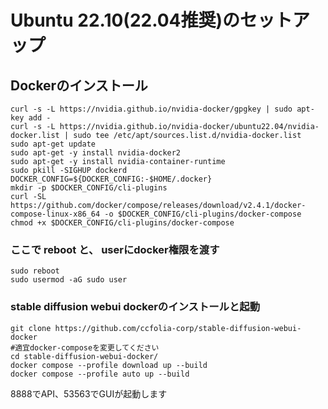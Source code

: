 # Ubuntu 22.10(22.04推奨)のセットアップ
## Dockerのインストール
```
curl -s -L https://nvidia.github.io/nvidia-docker/gpgkey | sudo apt-key add -
curl -s -L https://nvidia.github.io/nvidia-docker/ubuntu22.04/nvidia-docker.list | sudo tee /etc/apt/sources.list.d/nvidia-docker.list
sudo apt-get update
sudo apt-get -y install nvidia-docker2
sudo apt-get -y install nvidia-container-runtime
sudo pkill -SIGHUP dockerd
DOCKER_CONFIG=${DOCKER_CONFIG:-$HOME/.docker}
mkdir -p $DOCKER_CONFIG/cli-plugins
curl -SL https://github.com/docker/compose/releases/download/v2.4.1/docker-compose-linux-x86_64 -o $DOCKER_CONFIG/cli-plugins/docker-compose
chmod +x $DOCKER_CONFIG/cli-plugins/docker-compose
```
### ここで reboot と、 userにdocker権限を渡す
```
sudo reboot
sudo usermod -aG sudo user
```
### stable diffusion webui dockerのインストールと起動
```
git clone https://github.com/ccfolia-corp/stable-diffusion-webui-docker
#適宜docker-composeを変更してください
cd stable-diffusion-webui-docker/
docker compose --profile download up --build
docker compose --profile auto up --build
```
8888でAPI、53563でGUIが起動します